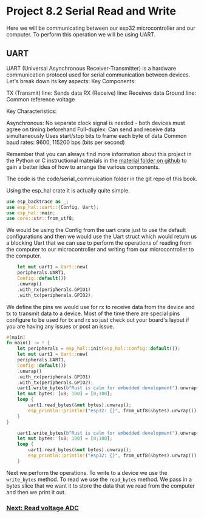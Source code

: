 # Project 8.2 Serial Read and Write

Here we will be communicating between our esp32 microcontroller and our computer. To perform this operation we will be using UART.

## UART

UART (Universal Asynchronous Receiver-Transmitter) is a hardware communication protocol used for serial communication between devices. Let's break down its key aspects:
Key Components:

TX (Transmit) line: Sends data
RX (Receive) line: Receives data
Ground line: Common reference voltage

Key Characteristics:

Asynchronous: No separate clock signal is needed - both devices must agree on timing beforehand
Full-duplex: Can send and receive data simultaneously
Uses start/stop bits to frame each byte of data
Common baud rates: 9600, 115200 bps (bits per second)

Remember that you can always find more information about this project in the Python or C instructional materials in the [material folder on github](https://github.com/Makuo12/Freenove-esp32-rust/tree/main/materials) to gain a better idea of how to arrange the various components.

The code is the code/serial_commuication folder in the git repo of this book.

Using the esp_hal crate it is actually quite simple.

```rust
use esp_backtrace as _;
use esp_hal::uart::{Config, Uart};
use esp_hal::main;
use core::str::from_utf8;
```

We would be using the Config from the uart crate just to use the default configurations and then we would use the Uart struct which would return us a blocking Uart that we can use to perform the operations of reading from the computer to our microcontroller and writing from our microcontroller to the computer.

```rust
    let mut uart1 = Uart::new(
    peripherals.UART1,
    Config::default())
    .unwrap()
    .with_rx(peripherals.GPIO1)
    .with_tx(peripherals.GPIO2);
```

We define the pins we would use for rx to receive data from the device and tx to transmit data to a device. Most of the time there are special pins configure to be used for tx and rx so just check out your board's layout if you are having any issues or post an issue.

```rust
#[main]
fn main() -> ! {
    let peripherals = esp_hal::init(esp_hal::Config::default());
    let mut uart1 = Uart::new(
    peripherals.UART1,
    Config::default())
    .unwrap()
    .with_rx(peripherals.GPIO1)
    .with_tx(peripherals.GPIO2);
    uart1.write_bytes(b"Rust is calm for embedded development").unwrap();
    let mut bytes: [u8; 100] = [0;100];
    loop {
        uart1.read_bytes(&mut bytes).unwrap();
        esp_println::println!("esp32: {}", from_utf8(&bytes).unwrap())
    }
}
```

```rust
    uart1.write_bytes(b"Rust is calm for embedded development").unwrap();
    let mut bytes: [u8; 100] = [0;100];
    loop {
        uart1.read_bytes(&mut bytes).unwrap();
        esp_println::println!("esp32: {}", from_utf8(&bytes).unwrap())
    }
```

Next we perform the operations. To write to a device we use the `write_bytes` method. To read we use the `read_bytes` method. We pass in a bytes slice that we want it to store the data that we read from the computer and then we print it out.

### [Next: Read voltage ADC](10_Project_9.1_Read_the_Voltage_of_Potentiometer.md)
